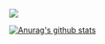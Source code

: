 ![](https://media.giphy.com/media/k3M5tUaoz65a0/giphy.gif)

[![Anurag's github stats](https://github-readme-stats.vercel.app/api?username=LironHazan)](https://github.com/anuraghazra/github-readme-stats)




